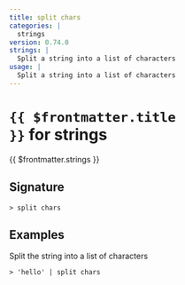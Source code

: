 ```yaml
---
title: split chars
categories: |
  strings
version: 0.74.0
strings: |
  Split a string into a list of characters
usage: |
  Split a string into a list of characters
---
```


# <code>{{ $frontmatter.title }}</code> for strings

<div class='command-title'>{{ $frontmatter.strings }}</div>

## Signature

```> split chars ```

## Examples

Split the string into a list of characters
```shell
> 'hello' | split chars
```
